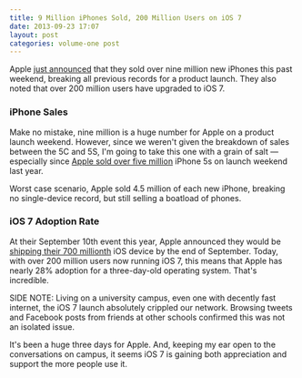 ```yaml
---
title: 9 Million iPhones Sold, 200 Million Users on iOS 7
date: 2013-09-23 17:07
layout: post
categories: volume-one post
---
```

Apple [just announced](http://www.apple.com/pr/library/2013/09/23First-Weekend-iPhone-Sales-Top-Nine-Million-Sets-New-Record.html) that they sold over nine million new iPhones this past weekend, breaking all previous records for a product launch. They also noted that over 200 million users have upgraded to iOS 7.

### iPhone Sales
Make no mistake, nine million is a huge number for Apple on a product launch weekend. However, since we weren't given the breakdown of sales between the 5C and 5S, I'm going to take this one with a grain of salt &mdash; especially since [Apple sold over five million](http://www.apple.com/pr/library/2012/09/24iPhone-5-First-Weekend-Sales-Top-Five-Million.html) iPhone 5s on launch weekend last year.

Worst case scenario, Apple sold 4.5 million of each new iPhone, breaking no single-device record, but still selling a boatload of phones.

### iOS 7 Adoption Rate
At their September 10th event this year, Apple announced they would be [shipping their 700 millionth](http://www.theverge.com/2013/9/10/4715256/apple-700-million-ios-devices-sold-by-end-of-september) iOS device by the end of September. Today, with over 200 million users now running iOS 7, this means that Apple has nearly 28% adoption for a three-day-old operating system. That's incredible.

SIDE NOTE: Living on a university campus, even one with decently fast internet, the iOS 7 launch absolutely crippled our network. Browsing tweets and Facebook posts from friends at other schools confirmed this was not an isolated issue.

It's been a huge three days for Apple. And, keeping my ear open to the conversations on campus, it seems iOS 7 is gaining both appreciation and support the more people use it.